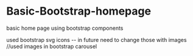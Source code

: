 # Basic-Bootstrap-homepage
basic home page using bootstrap components

used bootstrap svg icons -- in future need to change those with images 
//used images in bootstrap carousel
